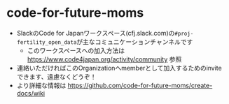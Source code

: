 # code-for-future-moms

- SlackのCode for Japanワークスペース(cfj.slack.com)の`#proj-fertility_open_data`が主なコミュニケーションチャンネルです
  - このワークスペースへの加入方法は https://www.code4japan.org/activity/community 参照
- 連絡いただければこのOrganizationへmemberとして加入するためのinviteできます、遠慮なくどうぞ！
- より詳細な情報は https://github.com/code-for-future-moms/create-docs/wiki
